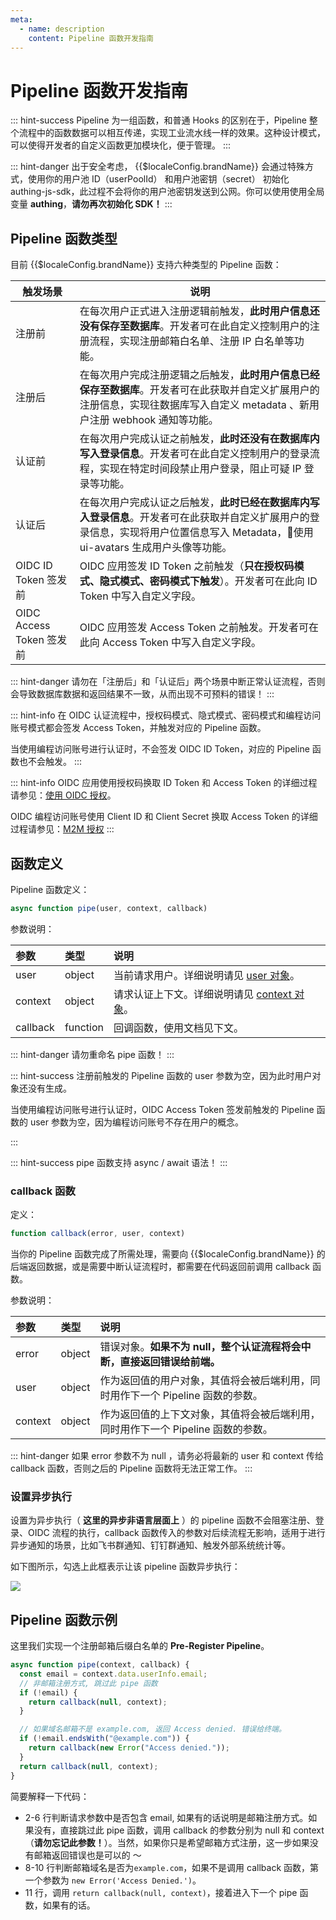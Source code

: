 ```yaml
---
meta:
  - name: description
    content: Pipeline 函数开发指南
---
```


# Pipeline 函数开发指南

<LastUpdated/>


::: hint-success
Pipeline 为一组函数，和普通 Hooks 的区别在于，Pipeline 整个流程中的函数数据可以相互传递，实现工业流水线一样的效果。这种设计模式，可以使得开发者的自定义函数更加模块化，便于管理。
:::

::: hint-danger
出于安全考虑， {{$localeConfig.brandName}} 会通过特殊方式，使用你的用户池 ID（userPoolId） 和用户池密钥（secret） 初始化 authing-js-sdk，此过程不会将你的用户池密钥发送到公网。你可以使用使用全局变量 **authing**，**请勿再次初始化 SDK！**
:::

## Pipeline 函数类型 <a id="pipeline-type"></a>

目前 {{$localeConfig.brandName}} 支持六种类型的 Pipeline 函数：

| 触发场景                      | 说明                          |
| --------------------------- | ------------- |
| 注册前   | 在每次用户正式进入注册逻辑前触发，**此时用户信息还没有保存至数据库**。开发者可在此自定义控制用户的注册流程，实现注册邮箱白名单、注册 IP 白名单等功能。                                                    |
| 注册后          | 在每次用户完成注册逻辑之后触发，**此时用户信息已经保存至数据库**。开发者可在此获取并自定义扩展用户的注册信息，实现往数据库写入自定义 metadata 、新用户注册 webhook 通知等功能。       |
| 认证前     | 在每次用户完成认证之前触发，**此时还没有在数据库内写入登录信息**。开发者可在此自定义控制用户的登录流程，实现在特定时间段禁止用户登录，阻止可疑 IP 登录等功能。    |
| 认证后           | 在每次用户完成认证之后触发，**此时已经在数据库内写入登录信息**。开发者可在此获取并自定义扩展用户的登录信息，实现将用户位置信息写入 Metadata，使用 ui-avatars 生成用户头像等功能。    |
| OIDC ID Token 签发前          | OIDC 应用签发 ID Token 之前触发（**只在授权码模式、隐式模式、密码模式下触发**）。开发者可在此向 ID Token 中写入自定义字段。           |
| OIDC Access Token 签发前      | OIDC 应用签发 Access Token 之前触发。开发者可在此向 Access Token 中写入自定义字段。                   |

::: hint-danger
请勿在「注册后」和「认证后」两个场景中断正常认证流程，否则会导致数据库数据和返回结果不一致，从而出现不可预料的错误！
:::

::: hint-info
在 OIDC 认证流程中，授权码模式、隐式模式、密码模式和编程访问账号模式都会签发 Access Token，并触发对应的 Pipeline 函数。

当使用编程访问账号进行认证时，不会签发 OIDC ID Token，对应的 Pipeline 函数也不会触发。
:::

::: hint-info
OIDC 应用使用授权码换取 ID Token 和 Access Token 的详细过程请参见：[使用 OIDC 授权](/federation/oidc/authorization-code/?step=2)。

OIDC 编程访问账号使用 Client ID 和 Client Secret 换取 Access Token 的详细过程请参见：[M2M 授权](/v2/guides/authorization/m2m-authz.html)
:::

## 函数定义 <a id="definition"></a>

Pipeline 函数定义：

```js
async function pipe(user, context, callback)
```

参数说明：

| 参数     | 类型     | 说明                                                             |
| :------- | :------- | :--------------------------------------------------------------- |
| user     | object   | 当前请求用户。详细说明请见 [user 对象](user-object.md)。         |
| context  | object   | 请求认证上下文。详细说明请见 [context 对象](context-object.md)。 |
| callback | function | 回调函数，使用文档见下文。                                       |

::: hint-danger
请勿重命名 pipe 函数！
:::

::: hint-success
注册前触发的 Pipeline 函数的 user 参数为空，因为此时用户对象还没有生成。

当使用编程访问账号进行认证时，OIDC Access Token 签发前触发的 Pipeline 函数的 user 参数为空，因为编程访问账号不存在用户的概念。

:::

::: hint-success
pipe 函数支持 async / await 语法！
:::
### callback 函数 <a id="callback"></a>

定义：

```js
function callback(error, user, context)
```

当你的 Pipeline 函数完成了所需处理，需要向 {{$localeConfig.brandName}} 的后端返回数据，或是需要中断认证流程时，都需要在代码返回前调用 callback 函数。

参数说明：

| 参数      | 类型      | 说明                                                                        |
| :------- | :------- | :-------------------------------------------------------------------------  |
| error    | object   | 错误对象。**如果不为 null，整个认证流程将会中断，直接返回错误给前端。**               |
| user     | object   | 作为返回值的用户对象，其值将会被后端利用，同时用作下一个 Pipeline 函数的参数。         |
| context  | object   | 作为返回值的上下文对象，其值将会被后端利用，同时用作下一个 Pipeline 函数的参数。       |

::: hint-danger
如果 error 参数不为 null ，请务必将最新的 user 和 context 传给 callback 函数，否则之后的 Pipeline 函数将无法正常工作。
:::

### 设置异步执行 <a id="async"></a>

设置为异步执行（ **这里的异步非语言层面上** ）的 pipeline 函数不会阻塞注册、登录、OIDC 流程的执行，callback 函数传入的参数对后续流程无影响，适用于进行异步通知的场景，比如飞书群通知、钉钉群通知、触发外部系统统计等。

如下图所示，勾选上此框表示让该 pipeline 函数异步执行：

![](https://cdn.authing.cn/blog/20200927195654.png)

## Pipeline 函数示例 <a id="demo"></a>

这里我们实现一个注册邮箱后缀白名单的 **Pre-Register Pipeline**。

```js
async function pipe(context, callback) {
  const email = context.data.userInfo.email;
  // 非邮箱注册方式, 跳过此 pipe 函数
  if (!email) {
    return callback(null, context);
  }

  // 如果域名邮箱不是 example.com, 返回 Access denied. 错误给终端。
  if (!email.endsWith("@example.com")) {
    return callback(new Error("Access denied."));
  }
  return callback(null, context);
}
```

简要解释一下代码：

- 2-6 行判断请求参数中是否包含 email, 如果有的话说明是邮箱注册方式。如果没有，直接跳过此 pipe 函数，调用 callback 的参数分别为 null 和 context（**请勿忘记此参数！**）。当然，如果你只是希望邮箱方式注册，这一步如果没有邮箱返回错误也是可以的 ～
- 8-10 行判断邮箱域名是否为`example.com`，如果不是调用 callback 函数，第一个参数为 `new Error('Access Denied.')`。
- 11 行，调用 `return callback(null, context)`，接着进入下一个 pipe 函数，如果有的话。
